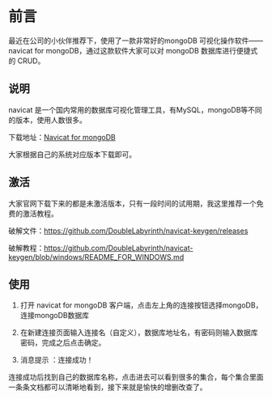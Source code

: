 # 前言

最近在公司的小伙伴推荐下，使用了一款非常好的mongoDB 可视化操作软件——navicat for mongoDB，通过这款软件大家可以对 mongoDB 数据库进行便捷式的 CRUD。

## 说明

navicat 是一个国内常用的数据库可视化管理工具，有MySQL，mongoDB等不同的版本，使用人数很多。

下载地址：[Navicat for mongoDB](https://www.navicat.com.cn/download/navicat-for-mongodb)

大家根据自己的系统对应版本下载即可。

## 激活

大家官网下载下来的都是未激活版本，只有一段时间的试用期，我这里推荐一个免费的激活教程。

破解文件：https://github.com/DoubleLabyrinth/navicat-keygen/releases

破解教程：https://github.com/DoubleLabyrinth/navicat-keygen/blob/windows/README_FOR_WINDOWS.md

## 使用

1. 打开 navicat for mongoDB 客户端，点击左上角的连接按钮选择mongoDB，连接mongoDB数据库

2. 在新建连接页面输入连接名（自定义），数据库地址名，有密码则输入数据库密码，完成之后点击确定。

3. 消息提示 ：连接成功！

连接成功后找到自己的数据库名称，点击进去可以看到很多的集合，每个集合里面一条条文档都可以清晰地看到，接下来就是愉快的增删改查了。

